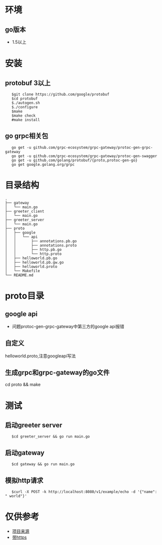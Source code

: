 # 环境
## go版本
   - 1.5以上

# 安装

## protobuf 3以上
```
   $git clone https://github.com/google/protobuf
   $cd protobuf
   $./autogen.sh
   $./configure
   $make
   $make check
   #make install
```

## go grpc相关包

```
   go get -u github.com/grpc-ecosystem/grpc-gateway/protoc-gen-grpc-gateway
   go get -u github.com/grpc-ecosystem/grpc-gateway/protoc-gen-swagger
   go get -u github.com/golang/protobuf/{proto,protoc-gen-go}
   go get google.golang.org/grpc
```

# 目录结构

```
.
├── gateway
│   └── main.go
├── greeter_client
│   └── main.go
├── greeter_server
│   └── main.go
├── proto
│   ├── google
│   │   └── api
│   │       ├── annotations.pb.go
│   │       ├── annotations.proto
│   │       ├── http.pb.go
│   │       └── http.proto
│   ├── helloworld.pb.go
│   ├── helloworld.pb.gw.go
│   ├── helloworld.proto
│   └── Makefile
└── README.md

```


# proto目录

## google api
  - 问题protoc-gen-grpc-gateway中第三方的google api报错

## 自定义
   helloworld.proto,注意googleapi写法

## 生成grpc和grpc-gateway的go文件
   cd proto && make 
   

# 测试

## 启动greeter server
```
   $cd greeter_server && go run main.go
```

## 启动gateway
```
   $cd gateway && go run main.go
```

## 模拟http请求
```
   $curl -X POST -k http://localhost:8080/v1/example/echo -d '{"name": " world"}'
```

# 仅供参考
   - [项目来源](https://www.cnblogs.com/andyidea/p/6529900.html)
   - [带https](https://github.com/EDDYCJY/grpc-hello-world)
